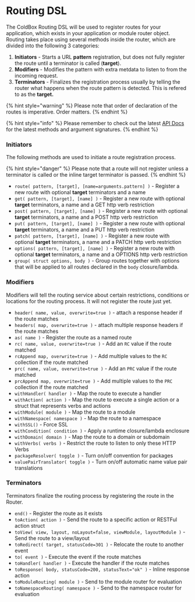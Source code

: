 # Routing DSL

The ColdBox Routing DSL will be used to register routes for your application, which exists in your application or module router object.  Routing takes place using several methods inside the router, which are divided into the following 3 categories:

1. **Initiators** - Starts a URL **pattern** registration, but does not fully register the route until a terminator is called (**target**).
2. **Modifiers** - Modifies the pattern with extra metdata to listen to from the incoming request.
3. **Terminators** - Finalizes the registration process usually by telling the router what happens when the route pattern is detected. This is refered to as the **target.**

{% hint style="warning" %}
Please note that order of declaration of the routes is imperative.  Order matters.
{% endhint %}

{% hint style="info" %}
Please remember to check out the latest [API Docs](http://apidocs.ortussolutions.com/coldbox/current) for the latest methods and argument signatures.
{% endhint %}

### Initiators

The following methods are used to initiate a route registration process.&#x20;

{% hint style="danger" %}
Please note that a route will not register unless a terminator is called or the inline target terminator is passed.
{% endhint %}

* `route( pattern, [target], [name=arguments.pattern] )` - Register a new route with optional **target** terminators and a name
* `get( pattern, [target], [name] )` - Register a new route with optional **target** terminators, a name and a GET http verb restriction
* `post( pattern, [target], [name] )` - Register a new route with optional **target** terminators, a name and a POST http verb restriction
* `put( pattern, [target], [name] )` - Register a new route with optional **target** terminators, a name and a PUT http verb restriction
* `patch( pattern, [target], [name] )` - Register a new route with optional **target** terminators, a name and a PATCH http verb restriction
* `options( pattern, [target], [name] )` - Register a new route with optional **target** terminators, a name and a OPTIONS http verb restriction
* `group( struct options, body )` - Group routes together with options that will be applied to all routes declared in the `body` closure/lambda.

### Modifiers

Modifiers will tell the routing service about certain restrictions, conditions or locations for the routing process.  It will not register the route just yet.

* `header( name, value, overwrite=true )` - attach a response header if the route matches
* `headers( map, overwrite=true )` - attach multiple response headers if the route matches
* `as( name )` - Register the route as a named route
* `rc( name, value, overwrite=true )` - Add an `RC` value if the route matched
* `rcAppend map, overwrite=true )` - Add multiple values to the `RC` collection if the route matched
* `prc( name, value, overwrite=true )` - Add an `PRC` value if the route matched
* `prcAppend map, overwrite=true )` - Add multiple values to the `PRC` collection if the route matched
* `withHandler( handler )` - Map the route to execute a handler
* `withAction( action )` - Map the route to execute a single action or a struct that represents verbs and actions
* `withModule( module )` - Map the route to a module
* `withNamespace( namespace )` - Map the route to a namespace
* `withSSL()` - Force SSL
* `withCondition( condition )` - Apply a runtime closure/lambda enclosure
* `withDomain( domain )` - Map the route to a domain or subdomain
* `withVerbs( verbs )` - Restrict the route to listen to only these HTTP Verbs
* `packageResolver( toggle )` - Turn on/off convention for packages
* `valuePairTranslator( toggle )` - Turn on/off automatic name value pair translations

### Terminators

Terminators finalize the routing process by registering the route in the Router.

* `end()` - Register the route as it exists
* `toAction( action )` - Send the route to a specific action or RESTFul action struct
* `toView( view, layout, noLayout=false, viewModule, layoutModule )` - Send the route to a view/layout&#x20;
* `toRedirect( target, statusCode=301 )` - Relocate the route to another event
* `to( event )` - Execute the event if the route matches
* `toHandler( handler )` - Execute the handler if the route matches
* `toResponse( body, statusCode=200, statusText="ok" )` - Inline response action
* `toModuleRouting( module )` - Send to the module router for evaluation
* `toNamespaceRouting( namespace )` - Send to the namespace router for evaluation

